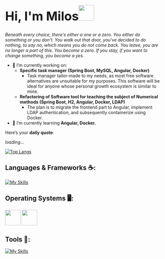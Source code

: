 <h1 style="font-size: 40px;">Hi, I'm Milos<span><img height="50" src="https://user-images.githubusercontent.com/25181517/192108374-8da61ba1-99ec-41d7-80b8-fb2f7c0a4948.png"></span></h1>
<p><i>
   Beneath every choice, there's either a one or a zero.
   You either do something or you don't. You walk out that door, you've decided to do nothing, to say no, which means you do not come back. You leave, you are no longer a part of this. You become a zero.
   If you stay, if you want to change something, you become a yes.
   </i>
</p>


- 🔭 I’m currently working on:
  - **Specific task manager (Spring Boot, MySQL, Angular, Docker)**
    - Task manager tailor-made to my needs, as most free software alternatives are unsuitable for my purposes. This software will be ideal for anyone whose personal growth ecosystem is similar to mine.
  - **Refactoring of Software tool for teaching the subject of Numerical methods (Spring Boot, H2, Angular, Docker, LDAP)**
    - The plan is to migrate the frontend part to Angular, implement LDAP authentication, and subsequently containerize using Docker. 
- 🌱 I’m currently learning **Angular, Docker.**


 Here’s your **daily quote**:

<!--QUOTE_START-->
_loading..._
<!--QUOTE_END-->


[![Top Langs](https://github-readme-stats.vercel.app/api/top-langs/?username=milos970&layout=pie)](https://github.com/anuraghazra/github-readme-stats)


<h2 align="left">Languages & Frameworks ☕:</h2>

[![My Skills](https://skillicons.dev/icons?i=java,cpp,js,bash,html,css,mysql,postgres,spring,bootstrap&perline=8)](https://skillicons.dev)

<h2 align="left">Operating Systems 🖥️:</h2>

<span><img height="50" src="https://user-images.githubusercontent.com/25181517/186884150-05e9ff6d-340e-4802-9533-2c3f02363ee3.png"></span>
<span><img height="50" src="https://user-images.githubusercontent.com/25181517/186884153-99edc188-e4aa-4c84-91b0-e2df260ebc33.png"></span>

<h2 align="left">Tools 🔨:</h2>

[![My Skills](https://skillicons.dev/icons?i=git,postman,maven,idea,vscode,visualstudio&perline=8)](https://skillicons.dev)

 
